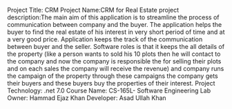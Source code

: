 Project Title: CRM
Project Name:CRM for Real Estate
project description:The main aim of this application is to streamline the process of communication between company 
and the buyer. The application helps the buyer to find the real estate of his interest in very short 
period of time and at a very good price. Application keeps the track of the communication between 
buyer and the seller. Software roles is that it keeps the all details of the property (like a person 
wants to sold his 10 plots then he will contact to the company and now the company is responsible 
the for selling their plots and on each sales the company will receive the revenue) and company runs 
the campaign of the property through these campaigns the company gets their buyers and these 
buyers buy the properties of their interest.
Project Technology: .net 7.0
Course Name: CS-165L- Software Engineering Lab
Owner: Hammad Ejaz Khan
Developer: Asad Ullah Khan

